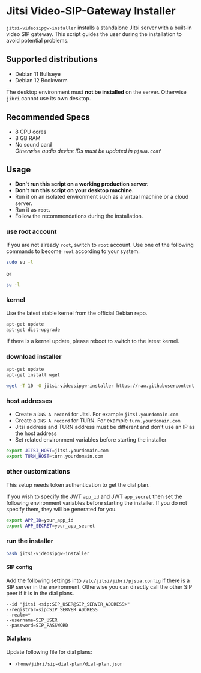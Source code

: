 # Jitsi Video-SIP-Gateway Installer

`jitsi-videosipgw-installer` installs a standalone Jitsi server with a built-in
video SIP gateway. This script guides the user during the installation to avoid
potential problems.

## Supported distributions

- Debian 11 Bullseye
- Debian 12 Bookworm

The desktop environment must **not be installed** on the server. Otherwise
`jibri` cannot use its own desktop.

## Recommended Specs

- 8 CPU cores
- 8 GB RAM
- No sound card
  \
  _Otherwise audio device IDs must be updated in `pjsua.conf`_

## Usage

- **Don't run this script on a working production server.**
- **Don't run this script on your desktop machine.**
- Run it on an isolated environment such as a virtual machine or a cloud server.
- Run it as `root`.
- Follow the recommendations during the installation.

### use root account

If you are not already `root`, switch to `root` account. Use one of the
following commands to become `root` according to your system:

```bash
sudo su -l
```

or

```bash
su -l
```

### kernel

Use the latest stable kernel from the official Debian repo.

```bash
apt-get update
apt-get dist-upgrade
```

If there is a kernel update, please reboot to switch to the latest kernel.

### download installer

```bash
apt-get update
apt-get install wget

wget -T 10 -O jitsi-videosipgw-installer https://raw.githubusercontent.com/jitsi-contrib/installers/main/jitsi-videosipgw/jitsi-videosipgw-installer
```

### host addresses

- Create a `DNS A record` for Jitsi. For example `jitsi.yourdomain.com`
- Create a `DNS A record` for TURN. For example `turn.yourdomain.com`
- Jitsi address and TURN address must be different and don't use an IP as the
  host address
- Set related environment variables before starting the installer

```bash
export JITSI_HOST=jitsi.yourdomain.com
export TURN_HOST=turn.yourdomain.com
```

### other customizations

This setup needs token authentication to get the dial plan.

If you wish to specify the JWT `app_id` and JWT `app_secret` then set the
following environment variables before starting the installer. If you do not
specify them, they will be generated for you.

```bash
export APP_ID=your_app_id
export APP_SECRET=your_app_secret
```

### run the installer

```bash
bash jitsi-videosipgw-installer
```

#### SIP config

Add the following settings into `/etc/jitsi/jibri/pjsua.config` if there is a
SIP server in the environment. Otherwise you can directly call the other SIP
peer if it is in the dial plans.

```
--id "jitsi <sip:SIP_USER@SIP_SERVER_ADDRESS>"
--registrar=sip:SIP_SERVER_ADDRESS
--realm=*
--username=SIP_USER
--password=SIP_PASSWORD
```

#### Dial plans

Update following file for dial plans:

- `/home/jibri/sip-dial-plan/dial-plan.json`
